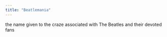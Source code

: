 ```yaml
---
title: "Beatlemania"
---
```

the name given to the craze associated with The Beatles and their devoted fans

